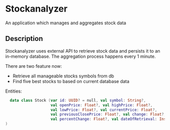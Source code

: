 # Stockanalyzer
An application which manages and aggregates stock data

## Description

Stockanalyzer uses external API to retrieve stock data and persists it to an in-memory database.
The aggregation process happens every 1 minute.

There are two feature now:
+ Retrieve all manageable stocks symbols from db
+ Find five best stocks to based on current database data

Entities:
```kotlin 
  data class Stock (var id: UUID? = null, val symbol: String?, 
                    val openPrice: Float?, val highPrice: Float?, 
                    val lowPrice: Float?, val currentPrice: Float?, 
                    val previousClosePrice: Float?, val change: Float?, 
                    val percentChange: Float?, val dateOfRetrieval: Instant?
)
```